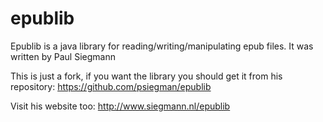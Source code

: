 # epublib
Epublib is a java library for reading/writing/manipulating epub files.
It was written by Paul Siegmann 

This is just a fork, if you want the library you should get it from his repository: https://github.com/psiegman/epublib

Visit his website too: http://www.siegmann.nl/epublib
 